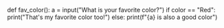 def fav_color():
	a = input("What is your favorite color?")
	if color == "Red":
		print("That's my favorite color too!")
	else:
		print(f"{a} is also a good color")
	